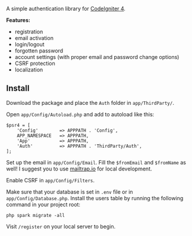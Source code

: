 A simple authentication library for [CodeIgniter 4](https://codeigniter.com).

**Features:**

- registration
- email activation
- login/logout
- forgotten password
- account settings (with proper email and password change options)
- CSRF protection
- localization


## Install

Download the package and place the `Auth` folder in `app/ThirdParty/`.

Open `app/Config/Autoload.php` and add to autoload like this:

```
$psr4 = [
    'Config'        => APPPATH . 'Config',
    APP_NAMESPACE   => APPPATH,
    'App'           => APPPATH,
    'Auth'          => APPPATH . 'ThirdParty/Auth',
];
```

Set up the email in `app/Config/Email`. Fill the `$fromEmail` and `$fromName` as well! I suggest you to use [mailtrap.io](https://mailtrap.io) for local development.

Enable CSRF in `app/Config/Filters`.

Make sure that your database is set in `.env` file or in `app/Config/Database.php`. Install the users table by running the following command in your project root:

`php spark migrate -all`


Visit `/register` on your local server to begin.
